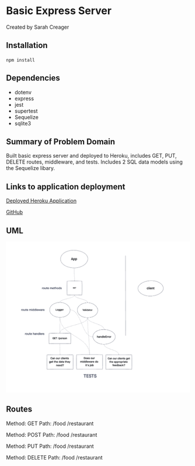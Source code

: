 # Basic Express Server

Created by Sarah Creager

## Installation
`npm install`

## Dependencies
 * dotenv
 * express
 * jest
 * supertest
 * Sequelize
 * sqlite3

## Summary of Problem Domain
Built basic express server and deployed to Heroku, includes GET, PUT, DELETE routes, middleware, and tests. Includes 2 SQL data models using the Sequelize libary.

## Links to application deployment

[Deployed Heroku Application](https://sarah-basic-express-server.herokuapp.com/)

[GitHub](https://github.com/SarahCreager/basic-express-server.git)

## UML

![UML](./src/img/UML.png)

## Routes

Method: GET
Path: /food   /restaurant

Method: POST
Path: /food   /restaurant

Method: PUT
Path: /food   /restaurant

Method: DELETE
Path: /food   /restaurant